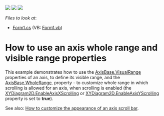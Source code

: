 <!-- default badges list -->
![](https://img.shields.io/endpoint?url=https://codecentral.devexpress.com/api/v1/VersionRange/128575821/12.1.4%2B)
[![](https://img.shields.io/badge/Open_in_DevExpress_Support_Center-FF7200?style=flat-square&logo=DevExpress&logoColor=white)](https://supportcenter.devexpress.com/ticket/details/E1383)
[![](https://img.shields.io/badge/📖_How_to_use_DevExpress_Examples-e9f6fc?style=flat-square)](https://docs.devexpress.com/GeneralInformation/403183)
<!-- default badges end -->
<!-- default file list -->
*Files to look at*:

* [Form1.cs](./CS/RangeAxis/Form1.cs) (VB: [Form1.vb](./VB/RangeAxis/Form1.vb))
<!-- default file list end -->
# How to use an axis whole range and visible range properties


<p>This example demonstrates how to use the <a href="https://documentation.devexpress.com/#CoreLibraries/DevExpressXtraChartsAxisBase_VisualRangetopic">AxisBase.VisualRange</a> properties of an axis, to define its visible range, and the  <a href="https://documentation.devexpress.com/#CoreLibraries/DevExpressXtraChartsAxisBase_WholeRangetopic">AxisBase.WholeRange </a> property - to customize whole range in which scrolling is allowed for an axis, when scrolling is enabled (the <a href="https://documentation.devexpress.com/CoreLibraries/DevExpressXtraChartsXYDiagram2D_EnableAxisXScrollingtopic.aspx">XYDiagram2D.EnableAxisXScrolling</a> or <a href="https://documentation.devexpress.com/CoreLibraries/DevExpressXtraChartsXYDiagram2D_EnableAxisYScrollingtopic.aspx">XYDiagram2D.EnableAxisYScrolling</a> property is set to <strong>true</strong>).</p>
<p>See also: <a href="https://www.devexpress.com/Support/Center/p/E1382">How to customize the appearance of an axis scroll bar</a>.</p>

<br/>


